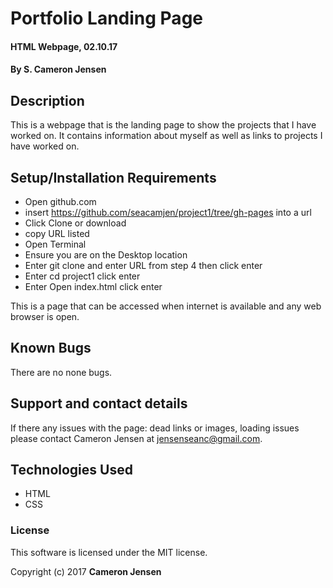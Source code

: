 # Portfolio Landing Page

#### HTML Webpage, 02.10.17

#### By S. Cameron Jensen

## Description

This is a webpage that is the landing page to show the projects that I have worked on. It contains information about myself as well as links to projects I have worked on.

## Setup/Installation Requirements

* Open github.com
* insert https://github.com/seacamjen/project1/tree/gh-pages into a url
* Click Clone or download
* copy URL listed
* Open Terminal
* Ensure you are on the Desktop location
* Enter git clone and enter URL from step 4 then click enter
* Enter cd project1 click enter
* Enter Open index.html click enter

This is a page that can be accessed when internet is available and any web browser is open.

## Known Bugs

There are no none bugs.

## Support and contact details

If there any issues with the page: dead links or images, loading issues please contact Cameron Jensen at jensenseanc@gmail.com.

## Technologies Used

* HTML
* CSS

### License

This software is licensed under the MIT license.

Copyright (c) 2017 **Cameron Jensen**
